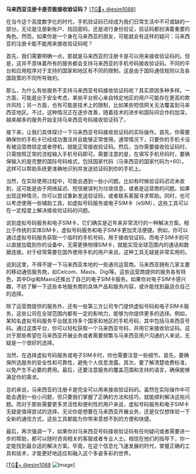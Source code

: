 **马来西亚注册卡是否能接收验证码？** [[TG💪+ @esim1088](https://t.me/s/esim1088)]

在当今这个高度数字化的时代，手机验证码已经成为我们日常生活中不可或缺的一部分。无论是注册新账户、找回密码，还是进行身份验证，验证码都扮演着重要的角色。然而，如果你是一个身在马来西亚的朋友，可能就会有这样的疑问：马来西亚的注册卡能不能用来接收验证码呢？

首先，我们需要明确一点，那就是马来西亚的注册卡是可以用来接收验证码的。但是，这并不意味着所有的服务都会支持马来西亚的手机号码接收验证码。不同的平台和应用程序对于支持的国家和地区有不同的限制，这是由于国际通信规则以及各国政策的不同所导致的。

那么，为什么有些服务不支持马来西亚号码接收验证码呢？其实原因多种多样。一方面，可能是出于安全考虑，某些平台担心来自特定地区的用户可能存在更高的欺诈风险；另一方面，也有可能是技术上的限制，比如某些短信网关无法覆盖到马来西亚地区。不过，这种情况正在逐步改善，随着技术的进步和国际间合作的加深，越来越多的服务开始支持马来西亚号码接收验证码了。

接下来，让我们具体探讨一下马来西亚号码接收验证码的实际操作。首先，你需要确保你的手机卡已经成功激活并且能够正常使用。通常情况下，只要你的手机卡没有被运营商锁定或者停机，就能正常接收验证码。然后，当你需要接收验证码时，只需按照正常的流程输入手机号码即可。需要注意的是，在填写手机号码时，要确保输入的是完整的国际号码格式，包括国家代码（马来西亚的国家代码为+60）。这样可以帮助系统更准确地识别并发送验证码到你的手机上。

当然，在实际使用过程中，可能会遇到一些小问题。比如有时候验证码迟迟未收到，这可能是由于网络延迟、短信被误判为垃圾信息，或者是运营商的问题。如果出现这种情况，你可以尝试重新发送验证码，或者联系客服寻求帮助。同时，也可以考虑使用一些辅助工具，如虚拟号码服务或电子SIM卡（eSIM），这些工具可以在一定程度上解决接收验证码的问题。

说到虚拟号码服务和电子SIM卡，它们确实是近年来非常流行的一种解决方案。相比于传统的实体SIM卡，虚拟号码服务和电子SIM卡更加灵活便捷。例如，你可以通过虚拟号码服务获取一个临时的手机号码，用于接收验证码。而电子SIM卡则可以直接加载到你的设备中，无需更换物理SIM卡，就能实现全球范围内的通话和数据连接。对于经常需要在国外使用手机的用户来说，这种工具无疑是非常实用的。

说到这里，不得不提一下马来西亚本地的一些通讯运营商。马来西亚拥有几家主要的移动通信服务商，如Celcom、Maxis、Digi等。这些运营商提供的服务各有特色，其中Digi和Maxis还推出了自己的电子SIM卡服务。如果你对电子SIM卡感兴趣，不妨了解一下这些本地服务商的具体产品和服务内容，或许能找到最适合自己的选择。

除了运营商提供的服务外，还有一些第三方公司专门提供虚拟号码和电子SIM卡服务。这些公司在全球范围内都有一定的影响力，能够为你提供更多的选择。例如，某知名虚拟号码服务平台就支持多个国家和地区的手机号码，其中包括马来西亚号码。通过这类平台，你可以轻松获取一个马来西亚号码，并用它来接收验证码。这对于那些希望在马来西亚开展业务或者需要频繁与马来西亚用户沟通的人来说，无疑是一个很好的选择。

当然，在选择虚拟号码服务或电子SIM卡时，你也需要注意一些细节。首先，要确保所选服务的安全性和可靠性，避免个人信息泄露。其次，要了解清楚收费标准，以免产生不必要的费用。最后，还要注意服务的覆盖范围和支持的语言，确保能够满足你的需求。

总的来说，马来西亚的注册卡是完全可以用来接收验证码的。虽然在实际操作中可能会遇到一些小问题，但只要我们掌握了正确的方法和技巧，就能顺利解决这些问题。而对于那些需要更多灵活性和便利性的用户来说，虚拟号码服务和电子SIM卡无疑是值得尝试的选择。无论你是想要在马来西亚开展业务，还是仅仅想体验一下全新的通信方式，这些工具都能为你带来意想不到的方便和快捷。

最后，再次强调一下，如果你对马来西亚号码接收验证码有任何疑问或者需要进一步的帮助，都可以随时咨询相关的客服或者专业人士。相信在他们的指导下，你一定能找到最合适的解决方案。毕竟，在这个信息化飞速发展的时代，掌握正确的工具和技术，才能更好地适应和融入这个多姿多彩的世界。

[[TG💪+ @esim1088](https://t.me/s/esim1088) ![Image](https://i.postimg.cc/4NQfJmqS/Snipaste-2025-05-13-00-14-12.png)]